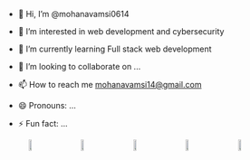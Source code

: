 - 👋 Hi, I’m @mohanavamsi0614
- 👀 I’m interested in web development and cybersecurity
- 🌱 I’m currently learning Full stack web development 
- 💞️ I’m looking to collaborate on ...
- 📫 How to reach me mohanavamsi14@gmail.com
- 😄 Pronouns: ...
- ⚡ Fun fact: ...

  <style>
    .lang{
      display:flex;
      justify-content:space-evenly;
      align-items:stretch;
    }
  </style>
<div class="lang">
<img src="https://logos-download.com/wp-content/uploads/2019/01/JavaScript_Logo.png"  width=10%></img>
<img src="https://catalin.red/dist/uploads/2011/01/css3-html5-logo-initial.png" width=10%></img>  
<img src="https://1000logos.net/wp-content/uploads/2020/09/CSS-Logo.png" width=10%></img>
<img src="https://www.signtek.de/wp-content/uploads/2020/10/react-logo.png" width=10%/>
<img src="https://logodownload.org/wp-content/uploads/2019/10/python-logo-0.png" width=10%/>
</div>

<!---
mohanavamsi0614/mohanavamsi0614 is a ✨ special ✨ repository because its `README.md` (this file) appears on your GitHub profile.
You can click the Preview link to take a look at your changes.
--->
        
